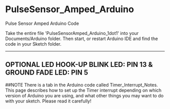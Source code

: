 # PulseSensor_Amped_Arduino
Pulse Sensor Amped Arduino Code

Take the entire file 'PulseSensorAmped_Arduino_1dot1' into your
Documents/Arduino
folder. Then start, or restart Arduino IDE and find the code in your Sketch folder.

---------------------------------   

OPTIONAL LED HOOK-UP
BLINK LED:  PIN 13 & GROUND
FADE LED:   PIN 5
--------------------------------- 

##NOTE 
There is a tab in the Arduino code called Timer_Interrupt_Notes. This page describes how to set up the Timer interrupt depending on which version of Arduino you are using, and what other things you may want to do with your sketch. Please read it carefully!